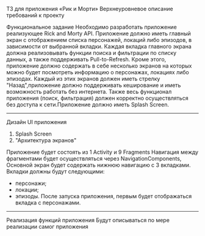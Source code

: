 ТЗ для приложения «Рик и Морти»
Верхнеуровневое описание требований к проекту

Функциональное задание
Необходимо разработать приложение реализующее Rick and Morty API. Приложение должно иметь главный экран с отображением списка персонажей, локаций либо эпизодов, в зависимости от выбранной вкладки. Каждая вкладка главного экрана должна реализовывать функции поиска и фильтрации по списку данных, а также поддерживать Pull-to-Refresh. Кроме этого, приложение должно содержать в себе несколько экранов на которых можно будет посмотреть информацию о персонажах, локациях либо эпизодах. Каждый из этих экранов должен иметь стрелку "Назад",приложение должно поддерживать кеширование и иметь возможность работать без интернета. Также весь функционал приложения (поиск, фильтрация) должен корректно осуществляться без доступа к сети.Приложение должно иметь Splash Screen.

___________________________________________________________________
Дизайн UI приложения
1. Splash Screen
2. "Архитектура экранов"

Приложение будет состоять из 1 Activity и 9 Fragments
Навигация между фрагментами будет осуществляться через NavigationComponents,
Основной экран будет содержать нижнюю навигацию с 3
вкладками. Вкладки должны будут следующими:
- персонажи;
- локации;
- эпизоды.
После запуска приложения, первым будет отображаться вкладка с
персонажами.

___________________________________________________________________
Реализация функций приложения
Будут описываться по мере реализации самог приложения
